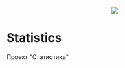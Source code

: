 <p align="center"><img src="https://pp.userapi.com/c638519/v638519489/431c5/Iv_JxfsArNo.jpg"></p>

# Statistics
Проект "Статистика"
